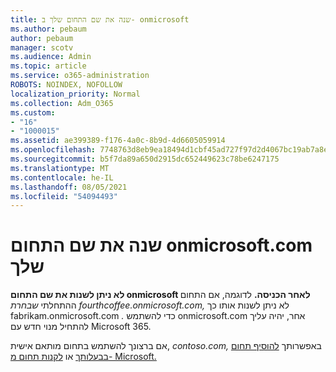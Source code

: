 ```yaml
---
title: שנה את שם התחום שלך ב- onmicrosoft
ms.author: pebaum
author: pebaum
manager: scotv
ms.audience: Admin
ms.topic: article
ms.service: o365-administration
ROBOTS: NOINDEX, NOFOLLOW
localization_priority: Normal
ms.collection: Adm_O365
ms.custom:
- "16"
- "1000015"
ms.assetid: ae399389-f176-4a0c-8b9d-4d6605059914
ms.openlocfilehash: 7748763d8eb9ea18494d1cbf45ad727f97d2d4067bc19ab7a8e60eeb738b668f
ms.sourcegitcommit: b5f7da89a650d2915dc652449623c78be6247175
ms.translationtype: MT
ms.contentlocale: he-IL
ms.lasthandoff: 08/05/2021
ms.locfileid: "54094493"
---
```

# <a name="rename-your-onmicrosoftcom-domain"></a>שנה את שם התחום onmicrosoft.com שלך

 **לא ניתן לשנות את שם התחום onmicrosoft לאחר הכניסה.** לדוגמה, אם התחום ההתחלתי *שבחרת fourthcoffee.onmicrosoft.com,* לא ניתן לשנות אותו כך fabrikam.onmicrosoft.com *.* כדי להשתמש onmicrosoft.com אחר, יהיה עליך להתחיל מנוי חדש עם Microsoft 365.
  
אם ברצונך להשתמש בתחום מותאם אישית, *contoso.com,* באפשרותך [להוסיף תחום בבעלותך](https://docs.microsoft.com/microsoft-365/admin/setup/add-domain) או [לקנות תחום מ- Microsoft.](https://docs.microsoft.com/microsoft-365/admin/get-help-with-domains/buy-a-domain-name)
  